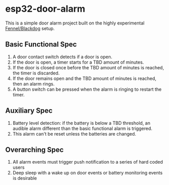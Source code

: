 [blackdog]: https://github.com/luchiniatwork/blackdog

# esp32-door-alarm

This is a simple door alarm project built on the highly experimental
[Fennel/Blackdog][blackdog] setup.

## Basic Functional Spec

1. A door contact switch detects if a door is open.
2. If the door is open, a timer starts for a TBD amount of minutes.
3. If the door is closed once before the TBD amount of minutes is
   reached, the timer is discarded.
4. If the door remains open and the TBD amount of minutes is reached,
   then an alarm rings.
5. A button switch can be pressed when the alarm is ringing to restart
   the timer.

## Auxiliary Spec

1. Battery level detection: if the battery is below a TBD threshold,
   an audible alarm different than the basic functional alarm is
   triggered.
2. This alarm can't be reset unless the batteries are changed.

## Overarching Spec

1. All alarm events must trigger push notification to a series of
   hard coded users
2. Deep sleep with a wake up on door events or battery monitoring
   events is desirable
